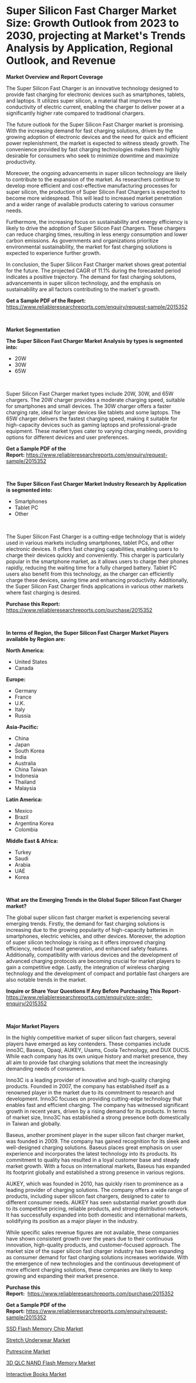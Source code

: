 <p><h1>Super Silicon Fast Charger Market Size: Growth Outlook from 2023 to 2030, projecting at Market's Trends Analysis by Application, Regional Outlook, and Revenue</h1></p><p><strong>Market Overview and Report Coverage</strong></p>
<p><p>The Super Silicon Fast Charger is an innovative technology designed to provide fast charging for electronic devices such as smartphones, tablets, and laptops. It utilizes super silicon, a material that improves the conductivity of electric current, enabling the charger to deliver power at a significantly higher rate compared to traditional chargers.</p><p>The future outlook for the Super Silicon Fast Charger market is promising. With the increasing demand for fast charging solutions, driven by the growing adoption of electronic devices and the need for quick and efficient power replenishment, the market is expected to witness steady growth. The convenience provided by fast charging technologies makes them highly desirable for consumers who seek to minimize downtime and maximize productivity.</p><p>Moreover, the ongoing advancements in super silicon technology are likely to contribute to the expansion of the market. As researchers continue to develop more efficient and cost-effective manufacturing processes for super silicon, the production of Super Silicon Fast Chargers is expected to become more widespread. This will lead to increased market penetration and a wider range of available products catering to various consumer needs.</p><p>Furthermore, the increasing focus on sustainability and energy efficiency is likely to drive the adoption of Super Silicon Fast Chargers. These chargers can reduce charging times, resulting in less energy consumption and lower carbon emissions. As governments and organizations prioritize environmental sustainability, the market for fast charging solutions is expected to experience further growth.</p><p>In conclusion, the Super Silicon Fast Charger market shows great potential for the future. The projected CAGR of 11.1% during the forecasted period indicates a positive trajectory. The demand for fast charging solutions, advancements in super silicon technology, and the emphasis on sustainability are all factors contributing to the market's growth.</p></p>
<p><strong>Get a Sample PDF of the Report:</strong> <a href="https://www.reliableresearchreports.com/enquiry/request-sample/2015352">https://www.reliableresearchreports.com/enquiry/request-sample/2015352</a></p>
<p>&nbsp;</p>
<p><strong>Market Segmentation</strong></p>
<p><strong>The Super Silicon Fast Charger Market Analysis by types is segmented into:</strong></p>
<p><ul><li>20W</li><li>30W</li><li>65W</li></ul></p>
<p>&nbsp;</p>
<p><p>Super Silicon Fast Charger market types include 20W, 30W, and 65W chargers. The 20W charger provides a moderate charging speed, suitable for smartphones and small devices. The 30W charger offers a faster charging rate, ideal for larger devices like tablets and some laptops. The 65W charger delivers the fastest charging speed, making it suitable for high-capacity devices such as gaming laptops and professional-grade equipment. These market types cater to varying charging needs, providing options for different devices and user preferences.</p></p>
<p><strong>Get a Sample PDF of the Report:</strong>&nbsp;<a href="https://www.reliableresearchreports.com/enquiry/request-sample/2015352">https://www.reliableresearchreports.com/enquiry/request-sample/2015352</a></p>
<p>&nbsp;</p>
<p><strong>The Super Silicon Fast Charger Market Industry Research by Application is segmented into:</strong></p>
<p><ul><li>Smartphones</li><li>Tablet PC</li><li>Other</li></ul></p>
<p>&nbsp;</p>
<p><p>The Super Silicon Fast Charger is a cutting-edge technology that is widely used in various markets including smartphones, tablet PCs, and other electronic devices. It offers fast charging capabilities, enabling users to charge their devices quickly and conveniently. This charger is particularly popular in the smartphone market, as it allows users to charge their phones rapidly, reducing the waiting time for a fully charged battery. Tablet PC users also benefit from this technology, as the charger can efficiently charge these devices, saving time and enhancing productivity. Additionally, the Super Silicon Fast Charger finds applications in various other markets where fast charging is desired.</p></p>
<p><strong>Purchase this Report:</strong>&nbsp; <a href="https://www.reliableresearchreports.com/purchase/2015352">https://www.reliableresearchreports.com/purchase/2015352</a></p>
<p>&nbsp;</p>
<p><strong>In terms of Region, the Super Silicon Fast Charger Market Players available by Region are:</strong></p>
<p>
    <p> <strong> North America: </strong>
        <ul>
            <li>United States</li>
            <li>Canada</li>
        </ul>
        </p> 
    <p> <strong> Europe: </strong>
        <ul>
            <li>Germany</li>
            <li>France</li>
            <li>U.K.</li>
            <li>Italy</li>
            <li>Russia</li>
        </ul>
        </p> 
    <p> <strong> Asia-Pacific: </strong>
        <ul>
            <li>China</li>
            <li>Japan</li>
            <li>South Korea</li>
            <li>India</li>
            <li>Australia</li>
            <li>China Taiwan</li>
            <li>Indonesia</li>
            <li>Thailand</li>
            <li>Malaysia</li>
        </ul>
        </p> 
    <p> <strong> Latin America: </strong>
        <ul>
            <li>Mexico</li>
            <li>Brazil</li>
            <li>Argentina Korea</li>
            <li>Colombia</li>
        </ul>
        </p> 
    <p> <strong> Middle East & Africa: </strong>
        <ul>
            <li>Turkey</li>
            <li>Saudi</li>
            <li>Arabia</li>
            <li>UAE</li>
            <li>Korea</li>
        </ul>
    </p>
    </p>
<p>&nbsp;</p>
<p><strong>What are the Emerging Trends in the Global Super Silicon Fast Charger market?</strong></p>
<p><p>The global super silicon fast charger market is experiencing several emerging trends. Firstly, the demand for fast charging solutions is increasing due to the growing popularity of high-capacity batteries in smartphones, electric vehicles, and other devices. Moreover, the adoption of super silicon technology is rising as it offers improved charging efficiency, reduced heat generation, and enhanced safety features. Additionally, compatibility with various devices and the development of advanced charging protocols are becoming crucial for market players to gain a competitive edge. Lastly, the integration of wireless charging technology and the development of compact and portable fast chargers are also notable trends in the market.</p></p>
<p><strong>Inquire or Share Your Questions If Any Before Purchasing This Report</strong>- <a href="https://www.reliableresearchreports.com/enquiry/pre-order-enquiry/2015352">https://www.reliableresearchreports.com/enquiry/pre-order-enquiry/2015352</a></p>
<p>&nbsp;</p>
<p><strong>Major Market Players</strong></p>
<p><p>In the highly competitive market of super silicon fast chargers, several players have emerged as key contenders. These companies include inno3C, Baseus, Opaqi, AUKEY, Usams, Coola Technology, and DUX DUCIS. While each company has its own unique history and market presence, they all aim to provide fast charging solutions that meet the increasingly demanding needs of consumers.</p><p>Inno3C is a leading provider of innovative and high-quality charging products. Founded in 2007, the company has established itself as a renowned player in the market due to its commitment to research and development. Inno3C focuses on providing cutting-edge technology that enables fast and efficient charging. The company has witnessed significant growth in recent years, driven by a rising demand for its products. In terms of market size, Inno3C has established a strong presence both domestically in Taiwan and globally.</p><p>Baseus, another prominent player in the super silicon fast charger market, was founded in 2009. The company has gained recognition for its sleek and well-designed charging solutions. Baseus places great emphasis on user experience and incorporates the latest technology into its products. Its commitment to quality has resulted in a loyal customer base and steady market growth. With a focus on international markets, Baseus has expanded its footprint globally and established a strong presence in various regions.</p><p>AUKEY, which was founded in 2010, has quickly risen to prominence as a leading provider of charging solutions. The company offers a wide range of products, including super silicon fast chargers, designed to cater to different consumer needs. AUKEY has seen substantial market growth due to its competitive pricing, reliable products, and strong distribution network. It has successfully expanded into both domestic and international markets, solidifying its position as a major player in the industry.</p><p>While specific sales revenue figures are not available, these companies have shown consistent growth over the years due to their continuous innovation, high-quality products, and customer-focused approach. The market size of the super silicon fast charger industry has been expanding as consumer demand for fast charging solutions increases worldwide. With the emergence of new technologies and the continuous development of more efficient charging solutions, these companies are likely to keep growing and expanding their market presence.</p></p>
<p><strong>Purchase this Report:</strong>&nbsp;&nbsp;<a href="https://www.reliableresearchreports.com/purchase/2015352">https://www.reliableresearchreports.com/purchase/2015352</a></p>
<p></p>
<p><strong>Get a Sample PDF of the Report:</strong>&nbsp;<a href="https://www.reliableresearchreports.com/enquiry/request-sample/2015352">https://www.reliableresearchreports.com/enquiry/request-sample/2015352</a></p>
<p><p><a href="https://github.com/Chiragrp26/Market-Research-Report-List-1/blob/main/ssd-flash-memory-chip-market.md">SSD Flash Memory Chip Market</a></p><p><a href="https://www.linkedin.com/pulse/stretch-underwear-market-size-share-global-analysis-report-rtewf/">Stretch Underwear Market</a></p><p><a href="https://medium.com/@tyreldooley/putrescine-market-analysis-its-cagr-market-segmentation-and-global-industry-overview-fc055a2b35ab">Putrescine Market</a></p><p><a href="https://github.com/santosh758595/Market-Research-Report-List-1/blob/main/3d-qlc-nand-flash-memory-market.md">3D QLC NAND Flash Memory Market</a></p><p><a href="https://www.linkedin.com/pulse/decoding-interactive-books-market-deep-dive-latest-trends-uzegf/">Interactive Books Market</a></p></p>